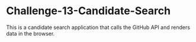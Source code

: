 # Challenge-13-Candidate-Search
This is a candidate search application that calls the GitHub API and renders data in the browser.
